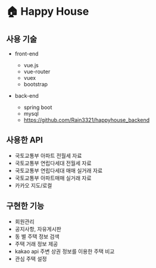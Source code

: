 # 🏠 Happy House



## 사용 기술

- front-end
  - vue.js
  - vue-router
  - vuex
  - bootstrap

- back-end
  - spring boot
  - mysql
  - https://github.com/Rain3321/happyhouse_backend



## 사용한 API

- 국토교통부 아파트 전월세 자료
- 국토교통부 연립다세대 전월세 자료
- 국토교통부 연립다세대 매매 실거래 자료
- 국토교통부 아파트매매 실거래 자료
- 카카오 지도/로컬



## 구현한 기능

- 회원관리
- 공지사항, 자유게시판
- 동 별 주택 정보 검색 
- 주택 거래 정보 제공
- kakao api 주변 상권 정보를 이용한 주택 비교
- 관심 주택 설정


